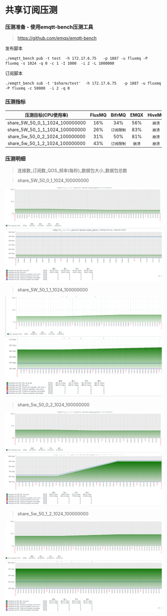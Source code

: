 # 共享订阅压测

### 压测准备 - 使用emqtt-bench压测工具
>https://github.com/emqx/emqtt-bench

发布脚本
```
./emqtt_bench pub -t test  -h 172.17.6.75   -p 1887 -u fluxmq -P fluxmq -s 1024 -q 0 -c 1 -I 1000  -i 2 -L 1000000
```
订阅脚本
```
./emqtt_bench sub -t '$share/test'  -h 172.17.6.75   -p 1887 -u fluxmq -P fluxmq -c 50000  -i 2 -q 0
```

### 压测指标
<div class="table-1">

|          压测目标(CPU使用率)          | FluxMQ | BifrMQ | EMQX | HiveMQ |
|:------------------------------:|:------:|:------:|:----:|:------:|
| share_5W_50_0_1_1024_100000000 |  16%   |  34%   | 56%  |  `崩溃`  |
| share_5W_50_1_1_1024_100000000 |  26%   | `订阅限制` | 83%  |  `崩溃`  |
| share_5w_50_0_2_1024_100000000 |  31%   |  50%   | 81%  |  `崩溃`  |
| share_5w_50_1_2_1024_100000000 |  43%   | `订阅限制` | `崩溃` |  `崩溃`  |

</div>

### 压测明细
>连接数_订阅数_QOS_频率(每秒)_数据包大小_数据包总数

> share_5W_50_0_1_1024_100000000

![share_1.png](../../assets/images/test/share_1.png)
![share_2.png](../../assets/images/test/share_2.png)

> share_5W_50_1_1_1024_100000000

![share_3.png](../../assets/images/test/share_3.png)
![share_4.png](../../assets/images/test/share_4.png)

> share_5w_50_0_2_1024_100000000

![share_5.png](../../assets/images/test/share_5.png)
![share_6.png](../../assets/images/test/share_6.png)

> share_5w_50_1_2_1024_100000000

![share_7.png](../../assets/images/test/share_7.png)
![share_8.png](../../assets/images/test/share_8.png)
